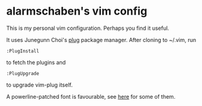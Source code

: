 # alarmschaben's vim config

This is my personal vim configuration. Perhaps you find it useful.

It uses Junegunn Choi's [plug](http://github.com/junegunn/vim-plug) package manager. After cloning to ~/.vim, run

    :PlugInstall

to fetch the plugins and

    :PlugUpgrade

to upgrade vim-plug itself.

A powerline-patched font is favourable, see [here](http://github.com/powerline/fonts) for some of them.
